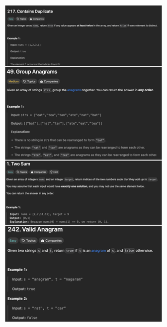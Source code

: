 ![Contains Duplicate](problem-screenshots/contains-duplicate.png)
![Group Anagrams](problem-screenshots/group-anagrams.png)
![Two Sum](problem-screenshots/two-sum.png)
![Valid Anagram](problem-screenshots/valid-anagram.png)